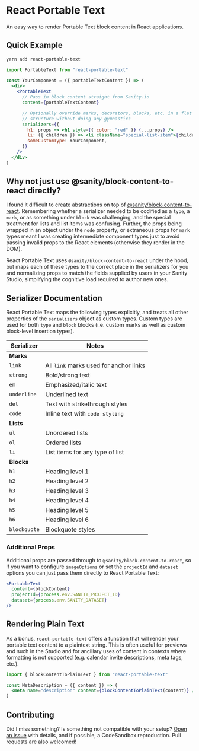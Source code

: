 # React Portable Text

An easy way to render Portable Text block content in React applications.

## Quick Example

```sh
yarn add react-portable-text
```

```jsx
import PortableText from "react-portable-text"

const YourComponent = ({ portableTextContent }) => (
  <div>
    <PortableText
      // Pass in block content straight from Sanity.io
      content={portableTextContent}

      // Optionally override marks, decorators, blocks, etc. in a flat
      // structure without doing any gymnastics
      serializers={{
        h1: props => <h1 style={{ color: "red" }} {...props} />
        li: ({ children }) => <li className="special-list-item">{children}</li>,
        someCustomType: YourComponent,
      }}
    />
  </div>
)
```

## Why not just use @sanity/block-content-to-react directly?

I found it difficult to create abstractions on top of
[@sanity/block-content-to-react](https://github.com/sanity-io/block-content-to-react).
Remembering whether a serializer needed to be codified as a `type`, a `mark`, or
as something under `block` was challenging, and the special treatment for lists
and list items was confusing. Further, the props being wrapped in an object
under the `node` property, or extraneous props for `mark` types meant I was
creating intermediate component types just to avoid passing invalid props to the
React elements (otherwise they render in the DOM).

React Portable Text uses `@sanity/block-content-to-react` under the hood, but
maps each of these types to the correct place in the serializers for you and
normalizing props to match the fields supplied by users in your Sanity Studio,
simplifying the cognitive load required to author new ones.

## Serializer Documentation

React Portable Text maps the following types explicitly, and treats all other
properties of the `serializers` object as custom types. Custom types are used
for both `type` and `block` blocks (i.e. custom marks as well as custom
block-level insertion types).

| Serializer   | Notes                                  |
| ------------ | -------------------------------------- |
| **Marks**    |
| `link`       | All `link` marks used for anchor links |
| `strong`     | Bold/strong text                       |
| `em`         | Emphasized/italic text                 |
| `underline`  | Underlined text                        |
| `del`        | Text with strikethrough styles         |
| `code`       | Inline text with `code styling`        |
| **Lists**    |
| `ul`         | Unordered lists                        |
| `ol`         | Ordered lists                          |
| `li`         | List items for any type of list        |
| **Blocks**   |
| `h1`         | Heading level 1                        |
| `h2`         | Heading level 2                        |
| `h3`         | Heading level 3                        |
| `h4`         | Heading level 4                        |
| `h5`         | Heading level 5                        |
| `h6`         | Heading level 6                        |
| `blockquote` | Blockquote styles                      |

### Additional Props

Additional props are passed through to `@sanity/block-content-to-react`, so if
you want to configure `imageOptions` or set the `projectId` and `dataset`
options you can just pass them directly to React Portable Text:

```jsx
<PortableText
  content={blockContent}
  projectId={process.env.SANITY_PROJECT_ID}
  dataset={process.env.SANITY_DATASET}
/>
```

## Rendering Plain Text

As a bonus, `react-portable-text` offers a function that will render your
portable text content to a plaintext string. This is often useful for previews
and such in the Studio and for ancillary uses of content in contexts where
formatting is not supported (e.g. calendar invite descriptions, meta tags,
etc.).

```jsx
import { blockContentToPlainText } from "react-portable-text"

const MetaDescription = ({ content }) => (
  <meta name="description" content={blockContentToPlainText(content)} />
)
```

## Contributing

Did I miss something? Is something not compatible with your setup?
[Open an issue](https://github.com/coreyward/react-portable-text/issues/new)
with details, and if possible, a CodeSandbox reproduction. Pull requests are
also welcomed!
